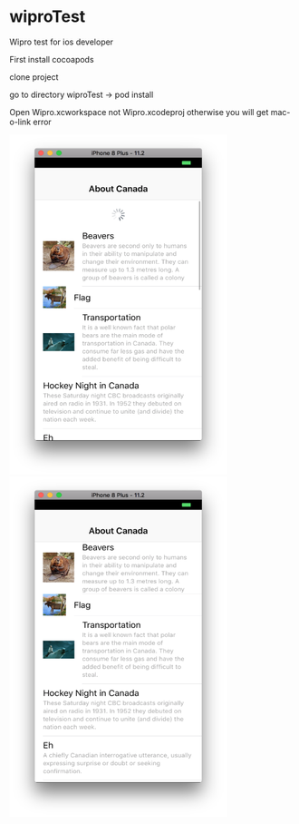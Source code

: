 # wiproTest
Wipro test for ios developer

First install cocoapods

clone project 

go to directory wiproTest -> pod install 

Open Wipro.xcworkspace not Wipro.xcodeproj otherwise you will get mac-o-link error

<img src="https://github.com/jigar007/wiproTest/blob/master/1.png" width="384" height="600" > <img src="https://github.com/jigar007/wiproTest/blob/master/3.png" width="384" height="600" > 


